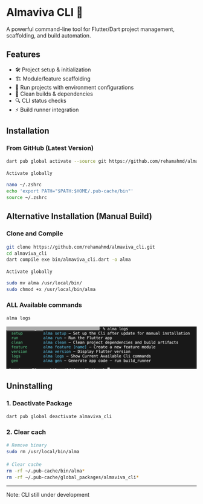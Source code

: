 # Almaviva CLI 🚀

A powerful command-line tool for Flutter/Dart project management, scaffolding, and build automation.

## Features

- 🛠️ Project setup & initialization
- 🏗️ Module/feature scaffolding
- 🏃 Run projects with environment configurations
- 🧹 Clean builds & dependencies
- 🔍 CLI status checks
- ⚡ Build runner integration


## Installation

### From GitHub (Latest Version)
```bash
dart pub global activate --source git https://github.com/rehamahmd/almaviva_cli.git
```
`Activate globally`
```bash
nano ~/.zshrc
echo 'export PATH="$PATH:$HOME/.pub-cache/bin"' 
source ~/.zshrc
```


## Alternative Installation (Manual Build)

### Clone and Compile
```bash
git clone https://github.com/rehamahmd/almaviva_cli.git
cd almaviva_cli
dart compile exe bin/almaviva_cli.dart -o alma
```
`Activate globally`
```bash
sudo mv alma /usr/local/bin/
sudo chmod +x /usr/local/bin/alma
```

###  ALL Available commands
```bash
alma logs
```
![Cli Features](assets/logs.png)

## Uninstalling
### 1. Deactivate Package
```bash
dart pub global deactivate almaviva_cli
```
### 2. Clear cach
```bash
# Remove binary
sudo rm /usr/local/bin/alma

# Clear cache
rm -rf ~/.pub-cache/bin/alma*
rm -rf ~/.pub-cache/global_packages/almaviva_cli*
```


---
Note: CLI still under development 